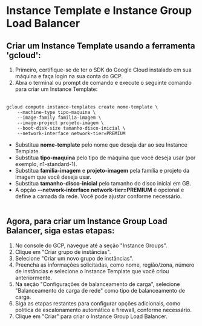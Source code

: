 # Instance Template e Instance Group Load Balancer

## Criar um Instance Template usando a ferramenta <b>'gcloud'</b>:
<table>
	<ol>
		<li>Primeiro, certifique-se de ter o SDK do Google Cloud instalado em sua máquina e faça login na sua conta do GCP.
			<br>
		<li>Abra o terminal ou prompt de comando e execute o seguinte comando para criar um Instance Template:
	</ol>
</table>

	gcloud compute instance-templates create nome-template \
	    --machine-type tipo-maquina \
	    --image-family familia-imagem \
	    --image-project projeto-imagem \
	    --boot-disk-size tamanho-disco-inicial \
	    --network-interface network-tier=PREMIUM

<table>
	<ul>
		<li>Substitua <b>nome-template</b> pelo nome que deseja dar ao seu Instance Template.
			<br>
		<li>Substitua <b>tipo-maquina</b> pelo tipo de máquina que você deseja usar (por exemplo, n1-standard-1).
			<br>
		<li>Substitua <b>familia-imagem</b> e <b>projeto-imagem</b> pela família e projeto da imagem que você deseja usar.
			<br>
		<li>Substitua <b>tamanho-disco-inicial</b> pelo tamanho do disco inicial em GB.
			<br>
		<li>A opção <b>--network-interface network-tier=PREMIUM</b> é opcional e define a camada da rede. Você pode ajustar conforme necessário.
	</ul>
</table>

## Agora, para criar um Instance Group Load Balancer, siga estas etapas:
<table>
	<ol>
		<li>No console do GCP, navegue até a seção "Instance Groups".
			<br>
		<li>Clique em "Criar grupo de instâncias".
			<br>
		<li>Selecione "Criar um novo grupo de instâncias".
			<br>
		<li>Preencha as informações solicitadas, como nome, região/zona, número de instâncias e selecione o Instance Template que você criou anteriormente.
			<br>
		<li>Na seção "Configurações de balanceamento de carga", selecione "Balanceamento de carga de rede" como tipo de balanceamento de carga.
			<br>
		<li>Siga as etapas restantes para configurar opções adicionais, como política de escalonamento automático e firewall, conforme necessário.
			<br>
		<li>Clique em "Criar" para criar o Instance Group Load Balancer.
	</ol>
</table>